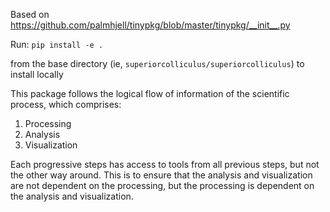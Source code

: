 Based on https://github.com/palmhjell/tinypkg/blob/master/tinypkg/__init__.py

Run:
`pip install -e .`

from the base directory (ie, `superiorcolliculus/superiorcolliculus`) to install locally

This package follows the logical flow of information of the scientific process, which comprises:
1. Processing
2. Analysis
3. Visualization

Each progressive steps has access to tools from all previous steps, but not the other way around. This is to ensure that the analysis and visualization are not dependent on the processing, but the processing is dependent on the analysis and visualization.